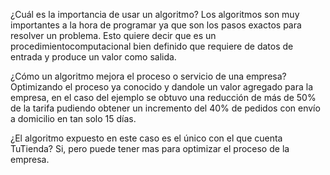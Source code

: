 ¿Cuál es la importancia de usar un algoritmo?
Los algoritmos son muy importantes a la hora de programar ya que son los pasos exactos para resolver un problema. Esto quiere decir que es un procedimientocomputacional bien definido que requiere de datos de entrada y produce un valor como salida.

¿Cómo un algoritmo mejora el proceso o servicio de una empresa?
Optimizando el proceso ya conocido y dandole un valor agregado para la empresa, en el caso
del ejemplo se obtuvo una reducción de más de 50% de la tarifa
pudiendo obtener un incremento del 40% de pedidos con envío a domicilio en tan solo
15 días.

¿El algoritmo expuesto en este caso es el único con el que cuenta TuTienda?
Si, pero puede tener mas para optimizar el proceso de la empresa.